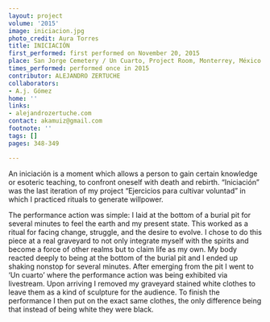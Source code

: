 ```yaml
---
layout: project
volume: '2015'
image: iniciacion.jpg
photo_credit: Aura Torres
title: INICIACIÓN
first_performed: first performed on November 20, 2015
place: San Jorge Cemetery / Un Cuarto, Project Room, Monterrey, México
times_performed: performed once in 2015
contributor: ALEJANDRO ZERTUCHE
collaborators:
- A.j. Gómez
home: ''
links:
- alejandrozertuche.com
contact: akamuiz@gmail.com
footnote: ''
tags: []
pages: 348-349

---
```


An iniciación is a moment which allows a person to gain certain knowledge or esoteric teaching, to confront oneself with death and rebirth. “Iniciación” was the last iteration of my project “Ejercicios para cultivar voluntad” in which I practiced rituals to generate willpower.

The performance action was simple: I laid at the bottom of a burial pit for several minutes to feel the earth and my present state. This worked as a ritual for facing change, struggle, and the desire to evolve. I chose to do this piece at a real graveyard to not only integrate myself with the spirits and become a force of other realms but to claim life as my own. My body reacted deeply to being at the bottom of the burial pit and I ended up shaking nonstop for several minutes. After emerging from the pit I went to ‘Un cuarto’ where the performance action was being exhibited via livestream. Upon arriving I removed my graveyard stained white clothes to leave them as a kind of sculpture for the audience. To finish the performance I then put on the exact same clothes, the only difference being that instead of being white they were black.
